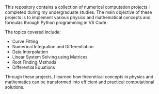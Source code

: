 This repository contains a collection of numerical computation projects I completed during my undergraduate studies. 
The main objective of these projects is to implement various physics and mathematical concepts and formulas through Python programming in VS Code.

The topics covered include:

- Curve Fitting
- Numerical Integration and Differentiation
- Data Interpolation
- Linear System Solving using Matrices
- Root Finding Methods
- Differential Equations

Through these projects, I learned how theoretical concepts in physics and mathematics can be transformed into efficient and practical computational solutions.
